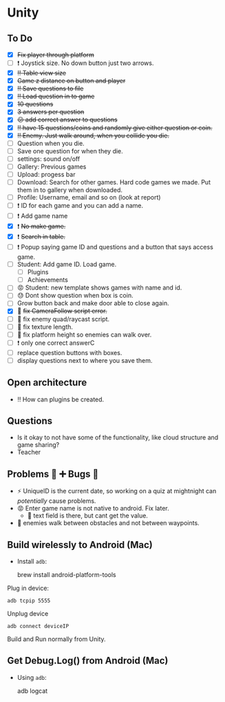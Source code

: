 # Unity

## To Do

- [x] ~~Fix player through platform~~
- [ ] :exclamation: Joystick size. No down button just two arrows.
- [x] ~~:bangbang: Table view size~~
- [x] ~~Game z distance on button and player~~
- [x] ~~:bangbang: Save questions to file~~
- [x] ~~:bangbang: Load question in to game~~
- [x] ~~10 questions~~
- [x] ~~3 answers per question~~
- [x] ~~:confused: add correct answer to questions~~
- [x] ~~:bangbang: have 15 questions/coins and randomly give either question or coin.~~
- [x] ~~:bangbang: Enemy. Just walk around, when you collide you die.~~
- [ ] Question when you die.
- [ ] Save one question for when they die.
- [ ] settings: sound on/off
- [ ] Gallery: Previous games
- [ ] Upload: progess bar
- [ ] Download: Search for other games. Hard code games we made. Put them in to gallery when downloaded.
- [ ] Profile: Username, email and so on (look at report)
- [ ] :exclamation: ID for each game and you can add a name.
- [ ] :exclamation: Add game name
- [x] :exclamation: ~~No make game.~~
- [x] :exclamation: ~~Search in table.~~
- [ ] :exclamation: Popup saying game ID and questions and a button that says access game.
- [ ] Student: Add game ID. Load game.
	- [ ] Plugins
	- [ ] Achievements
- [ ] :rage: Student: new template shows games with name and id.
- [ ] :sweat: Dont show question when box is coin.
- [ ] Grow button back and make door able to close again.
- [x] :bug: ~~fix CameraFollow script error.~~  
- [ ] :bug: fix enemy quad/raycast script.
- [ ] :bug: fix texture length.  
- [ ] :bug: fix platform height so enemies can walk over.  
- [ ] :exclamation: only one correct answerC
- [ ] replace question buttons with boxes.
- [ ] display questions next to where you save them. 

## Open architecture
- :bangbang: How can plugins be created.

## Questions
- Is it okay to not have some of the functionality, like cloud structure and game sharing?
- Teacher

## Problems :ant: :heavy_plus_sign: Bugs :bug:

- :zap: UniqueID is the current date, so working on a quiz at mightnight can *potentially* cause problems.
- :rage: Enter game name is not native to android. Fix later.
	- :imp: text field is there, but cant get the value.
- :space_invader: enemies walk between obstacles and not between waypoints.

## Build wirelessly to Android (Mac)

- Install ``adb``:


	brew install android-platform-tools


Plug in device:

    adb tcpip 5555

Unplug device

    adb connect deviceIP

Build and Run normally from Unity.

## Get Debug.Log() from Android (Mac)

- Using ``adb``:


	adb logcat
